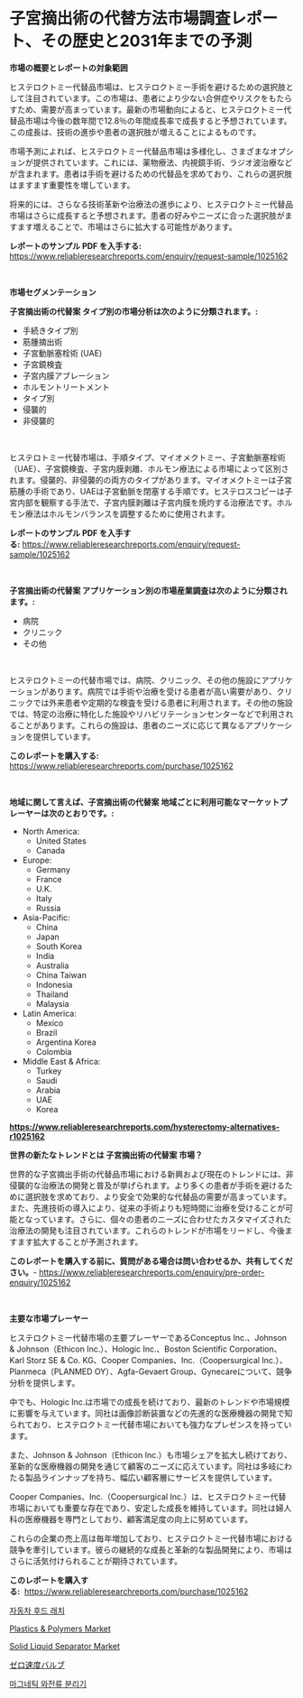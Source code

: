 <p><h1>子宮摘出術の代替方法市場調査レポート、その歴史と2031年までの予測</h1></p><p><strong>市場の概要とレポートの対象範囲</strong></p>
<p><p>ヒステロクトミー代替品市場は、ヒステロクトミー手術を避けるための選択肢として注目されています。この市場は、患者により少ない合併症やリスクをもたらすため、需要が高まっています。最新の市場動向によると、ヒステロクトミー代替品市場は今後の数年間で12.8％の年間成長率で成長すると予想されています。この成長は、技術の進歩や患者の選択肢が増えることによるものです。</p><p>市場予測によれば、ヒステロクトミー代替品市場は多様化し、さまざまなオプションが提供されています。これには、薬物療法、内視鏡手術、ラジオ波治療などが含まれます。患者は手術を避けるための代替品を求めており、これらの選択肢はますます重要性を増しています。</p><p>将来的には、さらなる技術革新や治療法の進歩により、ヒステロクトミー代替品市場はさらに成長すると予想されます。患者の好みやニーズに合った選択肢がますます増えることで、市場はさらに拡大する可能性があります。</p></p>
<p><strong>レポートのサンプル PDF を入手する:</strong> <a href="https://www.reliableresearchreports.com/enquiry/request-sample/1025162">https://www.reliableresearchreports.com/enquiry/request-sample/1025162</a></p>
<p>&nbsp;</p>
<p><strong>市場セグメンテーション</strong></p>
<p><strong>子宮摘出術の代替案 タイプ別の市場分析は次のように分類されます。:</strong></p>
<p><ul><li>手続きタイプ別</li><li>筋腫摘出術</li><li>子宮動脈塞栓術 (UAE)</li><li>子宮鏡検査</li><li>子宮内膜アブレーション</li><li>ホルモントリートメント</li><li>タイプ別</li><li>侵襲的</li><li>非侵襲的</li></ul></p>
<p>&nbsp;</p>
<p><p>ヒステロトミー代替市場は、手順タイプ、マイオメクトミー、子宮動脈塞栓術（UAE）、子宮鏡検査、子宮内膜剥離、ホルモン療法による市場によって区別されます。侵襲的、非侵襲的の両方のタイプがあります。マイオメクトミーは子宮筋腫の手術であり、UAEは子宮動脈を閉塞する手順です。ヒステロスコピーは子宮内部を観察する手法で、子宮内膜剥離は子宮内膜を焼灼する治療法です。ホルモン療法はホルモンバランスを調整するために使用されます。</p></p>
<p><strong>レポートのサンプル PDF を入手する:</strong>&nbsp;<a href="https://www.reliableresearchreports.com/enquiry/request-sample/1025162">https://www.reliableresearchreports.com/enquiry/request-sample/1025162</a></p>
<p>&nbsp;</p>
<p><strong> 子宮摘出術の代替案 アプリケーション別の市場産業調査は次のように分類されます。:</strong></p>
<p><ul><li>病院</li><li>クリニック</li><li>その他</li></ul></p>
<p>&nbsp;</p>
<p><p>ヒステロクトミーの代替市場では、病院、クリニック、その他の施設にアプリケーションがあります。病院では手術や治療を受ける患者が高い需要があり、クリニックでは外来患者や定期的な検査を受ける患者に利用されます。その他の施設では、特定の治療に特化した施設やリハビリテーションセンターなどで利用されることがあります。これらの施設は、患者のニーズに応じて異なるアプリケーションを提供しています。</p></p>
<p><strong>このレポートを購入する:</strong>&nbsp; <a href="https://www.reliableresearchreports.com/purchase/1025162">https://www.reliableresearchreports.com/purchase/1025162</a></p>
<p>&nbsp;</p>
<p><strong>地域に関して言えば、子宮摘出術の代替案 地域ごとに利用可能なマーケットプレーヤーは次のとおりです。:</strong></p>
<p><ul>
    <li>
        North America:
        <ul>
            <li>United States</li>
            <li>Canada</li>
        </ul>
    </li>
    <li>
        Europe:
        <ul>
            <li>Germany</li>
            <li>France</li>
            <li>U.K.</li>
            <li>Italy</li>
            <li>Russia</li>
        </ul>
    </li>
    <li>
        Asia-Pacific:
        <ul>
            <li>China</li>
            <li>Japan</li>
            <li>South Korea</li>
            <li>India</li>
            <li>Australia</li>
            <li>China Taiwan</li>
            <li>Indonesia</li>
            <li>Thailand</li>
            <li>Malaysia</li>
        </ul>
    </li>
    <li>
        Latin America:
        <ul>
            <li>Mexico</li>
            <li>Brazil</li>
            <li>Argentina Korea</li>
            <li>Colombia</li>
        </ul>
    </li>
    <li>
        Middle East & Africa:
        <ul>
            <li>Turkey</li>
            <li>Saudi</li>
            <li>Arabia</li>
            <li>UAE</li>
            <li>Korea</li>
        </ul>
    </li>
    </ul></p>
<p><strong><a href="https://www.reliableresearchreports.com/hysterectomy-alternatives-r1025162">https://www.reliableresearchreports.com/hysterectomy-alternatives-r1025162</a></strong>&nbsp;</p>
<p><strong>世界の新たなトレンドとは 子宮摘出術の代替案 市場？</strong></p>
<p><p>世界的な子宮摘出手術の代替品市場における新興および現在のトレンドには、非侵襲的な治療法の開発と普及が挙げられます。より多くの患者が手術を避けるために選択肢を求めており、より安全で効果的な代替品の需要が高まっています。また、先進技術の導入により、従来の手術よりも短時間に治療を受けることが可能となっています。さらに、個々の患者のニーズに合わせたカスタマイズされた治療法の開発も注目されています。これらのトレンドが市場をリードし、今後ますます拡大することが予測されます。</p></p>
<p><strong>このレポートを購入する前に、質問がある場合は問い合わせるか、共有してください。</strong>- <a href="https://www.reliableresearchreports.com/enquiry/pre-order-enquiry/1025162">https://www.reliableresearchreports.com/enquiry/pre-order-enquiry/1025162</a></p>
<p>&nbsp;</p>
<p><strong>主要な市場プレーヤー</strong></p>
<p><p>ヒステロクトミー代替市場の主要プレーヤーであるConceptus Inc.、Johnson & Johnson（Ethicon Inc.）、Hologic Inc.、Boston Scientific Corporation、Karl Storz SE & Co. KG、Cooper Companies、Inc.（Coopersurgical Inc.）、Planmeca（PLANMED OY）、Agfa-Gevaert Group、Gynecareについて、競争分析を提供します。 </p><p>中でも、Hologic Inc.は市場での成長を続けており、最新のトレンドや市場規模に影響を与えています。同社は画像診断装置などの先進的な医療機器の開発で知られており、ヒステロクトミー代替市場においても強力なプレゼンスを持っています。</p><p>また、Johnson & Johnson（Ethicon Inc.）も市場シェアを拡大し続けており、革新的な医療機器の開発を通じて顧客のニーズに応えています。同社は多岐にわたる製品ラインナップを持ち、幅広い顧客層にサービスを提供しています。</p><p>Cooper Companies、Inc.（Coopersurgical Inc.）は、ヒステロクトミー代替市場においても重要な存在であり、安定した成長を維持しています。同社は婦人科の医療機器を専門としており、顧客満足度の向上に努めています。</p><p>これらの企業の売上高は毎年増加しており、ヒステロクトミー代替市場における競争を牽引しています。彼らの継続的な成長と革新的な製品開発により、市場はさらに活気付けられることが期待されています。</p></p>
<p><strong>このレポートを購入する:</strong>&nbsp;&nbsp;<a href="https://www.reliableresearchreports.com/purchase/1025162">https://www.reliableresearchreports.com/purchase/1025162</a></p>
<p><p><a href="https://github.com/Madalyell456456/Market-Research-Report-List-1/blob/main/230800521663.md">자동차 후드 래치</a></p><p><a href="https://issuu.com/reportprime-2/docs/plastics-polymers-market-size-2030.pptx">Plastics & Polymers Market</a></p><p><a href="https://view.publitas.com/reportprime-1/solid-liquid-separator-market-trends-forecast-and-competitive-analysis-to-2031/">Solid Liquid Separator Market</a></p><p><a href="https://medium.com/@estasprer20231/%E3%82%BC%E3%83%AD%E9%80%9F%E5%BA%A6%E5%BC%81%E5%B8%82%E5%A0%B4-2031%E5%B9%B4%E3%81%BE%E3%81%A7%E3%81%AE%E3%83%88%E3%83%AC%E3%83%B3%E3%83%89-%E4%BA%88%E6%B8%AC-%E7%AB%B6%E4%BA%89%E5%88%86%E6%9E%90-49f57b25295e">ゼロ速度バルブ</a></p><p><a href="https://medium.com/@boydsmitham726/%EC%9E%90%EB%A0%A5-%EC%97%90%EB%94%94-%EC%A0%84%EB%A5%98-%EB%B6%84%EB%A6%AC%EA%B8%B0-%EC%8B%9C%EC%9E%A5-%EC%8B%9C%EC%9E%A5-cagr-%EC%8B%9C%EC%9E%A5-%EB%8F%99%ED%96%A5-%EB%B0%8F-%EC%84%B1%EC%9E%A5-%EC%A0%84%EB%9E%B5%EC%97%90-%EB%8C%80%ED%95%9C-%ED%86%B5%EC%B0%B0%EB%A0%A5-973dffb71400">마그네틱 와전류 분리기</a></p></p>